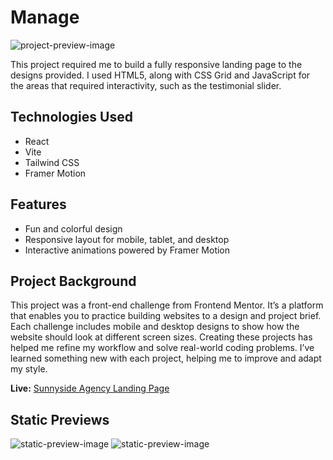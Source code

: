 <h1 id="title">Manage</h1>

<img src="https://res.cloudinary.com/dz209s6jk/image/upload/f_auto,q_auto,w_700/Challenges/qkpgcsmter7tah2sjdij.jpg" alt="project-preview-image" id="lead-image">

<p>This project required me to build a fully responsive landing page to the designs provided. I used HTML5, along with CSS Grid and JavaScript for the areas that required interactivity, such as the testimonial slider.</p>

<h2>Technologies Used</h2>

<ul>
  <li>React</li>
  <li>Vite</li>
  <li>Tailwind CSS</li>
  <li>Framer Motion</li>
</ul>

<h2>Features</h2>

<ul>
  <li>Fun and colorful design</li>
  <li>Responsive layout for mobile, tablet, and desktop</li>
  <li>Interactive animations powered by Framer Motion</li>
</ul>

<h2>Project Background</h2>

<p>This project was a front-end challenge from Frontend Mentor. It’s a platform that enables you to practice building websites to a design and project brief. Each challenge includes mobile and desktop designs to show how the website should look at different screen sizes. Creating these projects has helped me refine my workflow and solve real-world coding problems. I’ve learned something new with each project, helping me to improve and adapt my style.</p>

<p><strong>Live:</strong> <a href="https://sunnyside-agency-gilt.vercel.app" id="live-preview">Sunnyside Agency Landing Page</a></p>

<h2>Static Previews</h2>

<img src="https://res.cloudinary.com/dz209s6jk/image/upload/f_auto,q_auto,w_700/Challenges/xihpurhitfpt5mycko8z.jpg" alt="static-preview-image" id="thumbnail">
<img src="https://res.cloudinary.com/dz209s6jk/image/upload/f_auto,q_auto,w_700/Challenges/jxvqmmhh6qfcoeoxmfie.jpg" alt="static-preview-image">
